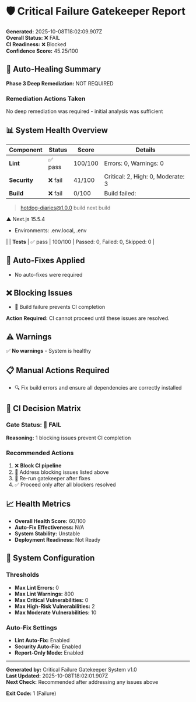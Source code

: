 # 🛡️ Critical Failure Gatekeeper Report

**Generated:** 2025-10-08T18:02:09.907Z  
**Overall Status:** ❌ FAIL  
**CI Readiness:** ❌ Blocked  
**Confidence Score:** 45.25/100

## 🔄 Auto-Healing Summary

**Phase 3 Deep Remediation:** NOT REQUIRED

### Remediation Actions Taken
No deep remediation was required - initial analysis was sufficient

## 📊 System Health Overview

| Component | Status | Score | Details |
|-----------|--------|-------|---------|
| **Lint** | ✅ pass | 100/100 | Errors: 0, Warnings: 0 |
| **Security** | ❌ fail | 41/100 | Critical: 2, High: 0, Moderate: 3 |
| **Build** | ❌ fail | 0/100 | Build failed: 
> hotdog-diaries@1.0.0 build
> next build

   ▲ Next.js 15.5.4
   - Environments: .env.local, .env

 |
| **Tests** | ✅ pass | 100/100 | Passed: 0, Failed: 0, Skipped: 0 |

## 🔧 Auto-Fixes Applied

- No auto-fixes were required

## ❌ Blocking Issues


- 🚨 Build failure prevents CI completion

**Action Required:** CI cannot proceed until these issues are resolved.


## ⚠️ Warnings

✅ **No warnings** - System is healthy

## 📋 Manual Actions Required


- 🔍 Fix build errors and ensure all dependencies are correctly installed


## 🚀 CI Decision Matrix

### Gate Status: 🔴 FAIL

**Reasoning:** 1 blocking issues prevent CI completion

### Recommended Actions


1. ❌ **Block CI pipeline**
2. 🔧 Address blocking issues listed above
3. 🔄 Re-run gatekeeper after fixes
4. ✅ Proceed only after all blockers resolved


## 📈 Health Metrics

- **Overall Health Score:** 60/100
- **Auto-Fix Effectiveness:** N/A
- **System Stability:** Unstable
- **Deployment Readiness:** Not Ready

## 🔄 System Configuration

### Thresholds
- **Max Lint Errors:** 0
- **Max Lint Warnings:** 800
- **Max Critical Vulnerabilities:** 0
- **Max High-Risk Vulnerabilities:** 2
- **Max Moderate Vulnerabilities:** 10

### Auto-Fix Settings
- **Lint Auto-Fix:** Enabled
- **Security Auto-Fix:** Enabled
- **Report-Only Mode:** Enabled

---

**Generated by:** Critical Failure Gatekeeper System v1.0  
**Last Updated:** 2025-10-08T18:02:01.907Z  
**Next Check:** Recommended after addressing any issues above

**Exit Code:** 1 (Failure)
